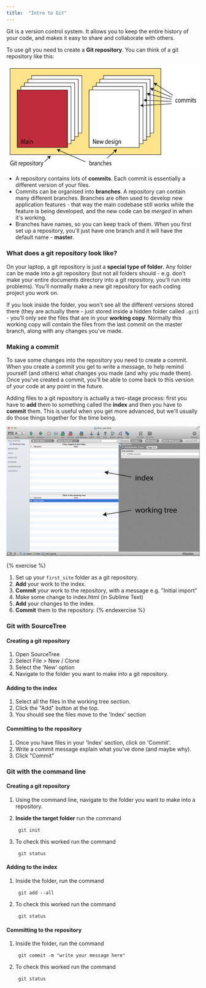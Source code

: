 ```yaml
---
title:  "Intro to Git"
---
```


Git is a version control system. It allows you to keep the entire history of your code, and makes it easy to share and collaborate with others.

To use git you need to create a **Git repository**. You can think of a git repository like this:

![Basic git](/assets/basic_git.png)

- A repository contains lots of **commits**. Each commit is essentially a different version of your files.
- Commits can be organised into **branches**. A repository can contain many different branches. Branches are often used to develop new application features - that way the main codebase still works while the feature is being developed, and the new code can be *merged* in when it's working.
- Branches have names, so you can keep track of them. When you first set up a repository, you'll just have one branch and it will have the default name - **master**.

### What does a git repository look like?

On your laptop, a git repository is just a **special type of folder**. Any folder can be made into a git repository (but not all folders should - e.g. don't make your entire documents directory into a git repository, you'll run into problems). You'll normally make a new git repository for each coding project you work on.

If you look inside the folder, you won't see all the different versions stored there (they are actually there - just stored inside a hidden folder called `.git`) - you'll only see the files that are in your **working copy**. Normally this working copy will contain the files from the last commit on the master branch, along with any changes you've made.

### Making a commit

To save some changes into the repository you need to create a commit. When you create a commit you get to write a message, to help remind yourself (and others) what changes you made (and why you made them). Once you've created a commit, you'll be able to come back to this version of your code at any point in the future.

Adding files to a git repository is actually a two-stage process: first you have to **add** them to something called the **index** and then you have to **commit** them. This is useful when you get more advanced, but we'll usually do those things together for the time being.

![Index and working tree](/assets/index_working_tree.png)

{% exercise %}
1. Set up your `first_site` folder as a git repository.
2. **Add** your work to the index.
3. **Commit** your work to the repository, with a message e.g. "Initial import"
4. Make some change to index.html (in Sublime Text)        
5. **Add** your changes to the index.
6. **Commit** them to the repository.
{% endexercise %}


### Git with SourceTree

#### Creating a git repository

1. Open SourceTree
2. Select File > New / Clone
3. Select the 'New' option
4. Navigate to the folder you want to make into a git repository.

#### Adding to the index

1. Select all the files in the working tree section.
2. Click the "Add" button at the top.
3. You should see the files move to the 'Index' section

#### Committing to the repository

1. Once you have files in your 'Index' section, click on 'Commit'.
2. Write a commit message explain what you've done (and maybe why).
3. Click "Commit"

### Git with the command line

#### Creating a git repository

1. Using the command line, navigate to the folder you want to make into a repository.
2. **Inside the target folder** run the command

        git init

3. To check this worked run the command

        git status

#### Adding to the index

1. Inside the folder, run the command

        git add --all

3. To check this worked run the command

        git status

#### Committing to the repository

1. Inside the folder, run the command

        git commit -m "write your message here"

3. To check this worked run the command

        git status

        